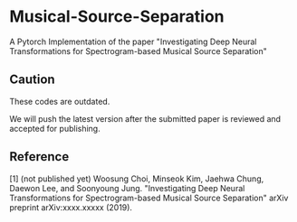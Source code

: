 # Musical-Source-Separation

A Pytorch Implementation of the paper "Investigating Deep Neural Transformations for Spectrogram-based Musical Source Separation"

## Caution

These codes are outdated.

We will push the latest version after the submitted paper is reviewed and accepted for publishing.

## Reference

[1] (not published yet) Woosung Choi, Minseok Kim, Jaehwa Chung, Daewon Lee, and Soonyoung Jung. "Investigating Deep Neural Transformations for Spectrogram-based Musical Source Separation" arXiv preprint arXiv:xxxx.xxxxx (2019).
